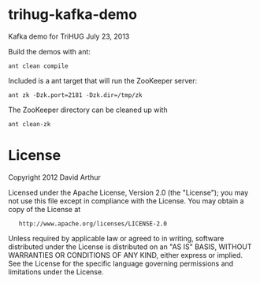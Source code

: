 # trihug-kafka-demo

Kafka demo for TriHUG July 23, 2013

Build the demos with ant:

    ant clean compile

Included is a ant target that will run the ZooKeeper server:

    ant zk -Dzk.port=2181 -Dzk.dir=/tmp/zk

The ZooKeeper directory can be cleaned up with

    ant clean-zk

# License
Copyright 2012 David Arthur

   Licensed under the Apache License, Version 2.0 (the "License");
   you may not use this file except in compliance with the License.
   You may obtain a copy of the License at

       http://www.apache.org/licenses/LICENSE-2.0

   Unless required by applicable law or agreed to in writing, software
   distributed under the License is distributed on an "AS IS" BASIS,
   WITHOUT WARRANTIES OR CONDITIONS OF ANY KIND, either express or implied.
   See the License for the specific language governing permissions and
   limitations under the License.
